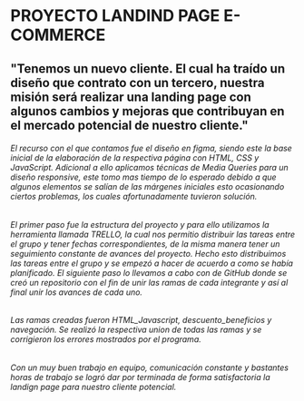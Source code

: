 # PROYECTO LANDIND PAGE E-COMMERCE
## "Tenemos un nuevo cliente. El cual ha traído un diseño que contrato con un tercero, nuestra misión será realizar una landing page con algunos cambios y mejoras que contribuyan en el mercado potencial de nuestro cliente."
###### El recurso con el que contamos fue el diseño en figma, siendo este la base inicial de la elaboración de la respectiva página con HTML, CSS y JavaScript. Adicional a ello aplicamos técnicas de Media Queries para un diseño responsive, este tomo mas tiempo de lo esperado debido a que algunos elementos se salían de las márgenes iniciales esto ocasionando ciertos problemas, los cuales afortunadamente tuvieron solución.
###### El primer paso fue la estructura del proyecto y para ello utilizamos la herramienta llamada TRELLO, la cual nos permitio distribuir las tareas entre el grupo y tener fechas correspondientes, de la misma manera tener un seguimiento constante de avances del proyecto. Hecho esto distribuimos las tareas entre el grupo y se empezó a hacer de acuerdo a como se había planificado.  El siguiente paso lo llevamos a cabo con de GitHub donde se creó un repositorio con el fin de unir las ramas de cada integrante y así al final unir los avances de cada uno.
###### Las ramas creadas fueron HTML_Javascript, descuento_beneficios y navegación. Se realizó la respectiva union de todas las ramas y se corrigieron los errores mostrados por el programa.
###### Con un muy buen trabajo en equipo, comunicación constante y bastantes horas de trabajo se logró dar por terminada de forma satisfactoria la landign page para nuestro cliente potencial.
